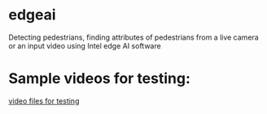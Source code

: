 # edgeai
Detecting pedestrians, finding attributes of pedestrians from a live camera or an input video using Intel edge AI software

# Sample videos for testing:

[video files for testing](https://www.epfl.ch/labs/cvlab/data/data-pom-index-php/)

